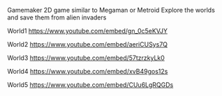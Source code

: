
Gamemaker 2D game similar to Megaman or Metroid
Explore the worlds and save them from alien invaders 

World1 https://www.youtube.com/embed/gn_0c5eKVJY

World2 https://www.youtube.com/embed/aeriCUSys7Q

World3 https://www.youtube.com/embed/57tzrzkyLk0

World4 https://www.youtube.com/embed/xvB49gos12s

World5 https://www.youtube.com/embed/CUu6LgRQGDs
